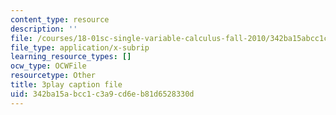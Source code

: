 ```yaml
---
content_type: resource
description: ''
file: /courses/18-01sc-single-variable-calculus-fall-2010/342ba15abcc1c3a9cd6eb81d6528330d_zUEuKrxgHws.srt
file_type: application/x-subrip
learning_resource_types: []
ocw_type: OCWFile
resourcetype: Other
title: 3play caption file
uid: 342ba15a-bcc1-c3a9-cd6e-b81d6528330d
---
```

